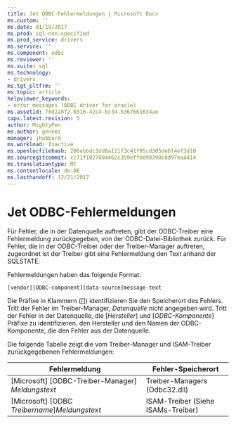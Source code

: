 ```yaml
---
title: Jet ODBC-Fehlermeldungen | Microsoft Docs
ms.custom: ''
ms.date: 01/19/2017
ms.prod: sql-non-specified
ms.prod_service: drivers
ms.service: ''
ms.component: odbc
ms.reviewer: ''
ms.suite: sql
ms.technology:
- drivers
ms.tgt_pltfrm: ''
ms.topic: article
helpviewer_keywords:
- error messages (ODBC driver for oracle)
ms.assetid: f8d2a8f2-0316-42c4-bc34-5367661634ae
caps.latest.revision: 5
author: MightyPen
ms.author: genemi
manager: jhubbard
ms.workload: Inactive
ms.openlocfilehash: 206ebbdc1dd8a121f3c41f95cd305de6f4ef3d10
ms.sourcegitcommit: cc71f1027884462c359effb898390c8d97eaa414
ms.translationtype: MT
ms.contentlocale: de-DE
ms.lasthandoff: 12/21/2017
---
```

# <a name="odbc-jet-error-messages"></a>Jet ODBC-Fehlermeldungen
Für Fehler, die in der Datenquelle auftreten, gibt der ODBC-Treiber eine Fehlermeldung zurückgegeben, von der ODBC-Datei-Bibliothek zurück. Für Fehler, die in der ODBC-Treiber oder der Treiber-Manager auftreten, zugeordnet ist der Treiber gibt eine Fehlermeldung den Text anhand der SQLSTATE.  
  
 Fehlermeldungen haben das folgende Format:  
  
```  
[vendor][ODBC-component][data-source]message-text  
```  
  
 Die Präfixe in Klammern ([]) identifizieren Sie den Speicherort des Fehlers. Tritt der Fehler im Treiber-Manager, *Datenquelle* nicht angegeben wird. Tritt der Fehler in der Datenquelle, die [*Hersteller*] und [*ODBC-Komponente*] Präfixe zu identifizieren, den Hersteller und den Namen der ODBC-Komponente, die den Fehler aus der Datenquelle.  
  
 Die folgende Tabelle zeigt die vom Treiber-Manager und ISAM-Treiber zurückgegebenen Fehlermeldungen:  
  
|Fehlermeldung|Fehler-Speicherort|  
|-------------------|--------------------|  
|[Microsoft] [ODBC-Treiber-Manager] *Meldungstext*|Treiber-Managers (Odbc32.dll)|  
|[Microsoft] [ODBC *Treibername*]*Meldungstext*|ISAM-Treiber (Siehe ISAMs-Treiber)|

